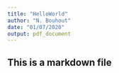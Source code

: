 ```yaml
---
title: "HelloWorld"
author: "N. Bouhout"
date: "01/07/2020"
output: pdf_document
---
```

## This is a markdown file
